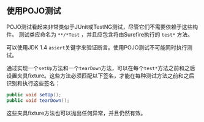 ## 使用POJO测试

 POJO测试看起来非常类似于JUnit或TestNG测试，尽管它们不需要依赖于这些构件。 测试类应命名为 `**/*Test` ，并且应包含将由Surefire执行的 `test*` 方法。 

可以使用JDK 1.4 `assert`关键字来验证断言。使用POJO测试不可能同时执行测试。

通过实现一个`setUp`方法和一个`tearDown`方法，可以在每个`test*`方法之前和之后设置夹具fixture。这些方法必须匹配以下签名，才能在每种测试方法之前和之后识别和执行这些签名： 

``` java
public void setUp();
public void tearDown();
```

这些夹具fixture方法也可以抛出任何异常，并且仍然有效。